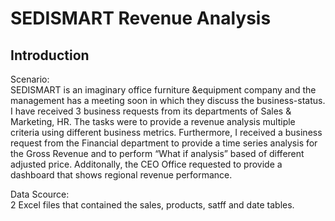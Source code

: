 # SEDISMART Revenue Analysis
## Introduction
Scenario:\
SEDISMART is an imaginary office furniture &equipment company and the management has a meeting soon in which they discuss the business-status. I have received 3 business requests from its departments of Sales & Marketing, HR. The tasks were to provide a revenue analysis multiple criteria using different business metrics. Furthermore, I received a business request from the Financial department to provide a time series analysis for the Gross Revenue and to perform “What if analysis” based of different adjusted price. Additonally, the CEO Office requested to provide a dashboard that shows regional revenue performance. 

Data Scource:\
2 Excel files that contained the sales, products, satff and  date tables.




 




